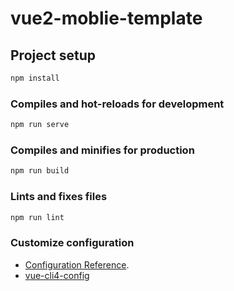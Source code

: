 <!--
 * @Author: kingford
 * @Date: 2021-10-22 09:48:04
 * @LastEditTime: 2021-10-23 11:31:30
-->

# vue2-moblie-template

## Project setup

```bash
npm install
```

### Compiles and hot-reloads for development

```bash
npm run serve
```

### Compiles and minifies for production

```bash
npm run build
```

### Lints and fixes files

```bash
npm run lint
```

### Customize configuration

- [Configuration Reference](https://cli.vuejs.org/config/).
- [vue-cli4-config](https://github.com/staven630/vue-cli4-config#ie)
